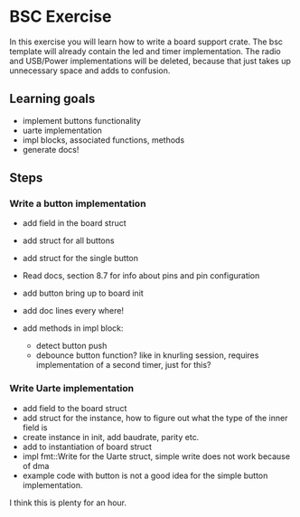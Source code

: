 # BSC Exercise

In this exercise you will learn how to write a board support crate. 
The bsc template will already contain the led and timer implementation. 
The radio and USB/Power implementations will be deleted, because that just takes up unnecessary space and adds to confusion. 


## Learning goals
* implement buttons functionality 
* uarte implementation
* impl blocks, associated functions, methods
* generate docs!


## Steps
### Write a button implementation
* add field in the board struct
* add struct for all buttons
* add struct for the single button

* Read docs, section 8.7 for info about pins and pin configuration
* add button bring up to board init

* add doc lines every where!
* add methods in impl block:
  * detect button push
  * debounce button function? like in knurling session, requires implementation of a second timer, just for this?

### Write Uarte implementation
* add field to the board struct
* add struct for the instance, how to figure out what the type of the inner field is
* create instance in init, add baudrate, parity etc. 
* add to instantiation of board struct
* impl fmt::Write for the Uarte struct, simple write does not work because of dma 
* example code with button is not a good idea for the simple button implementation.

I think this is plenty for an hour. 